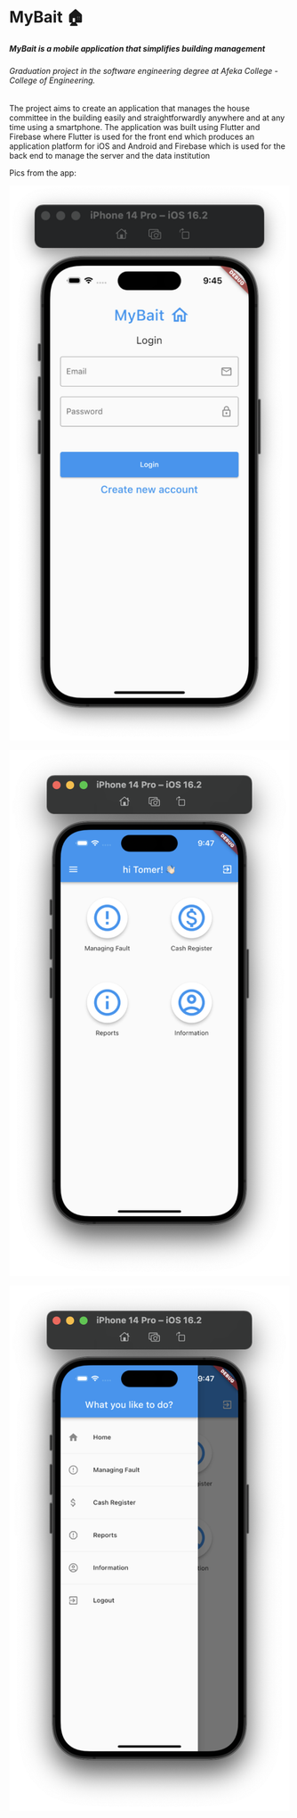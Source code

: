 # MyBait 🏠
##### MyBait is a mobile application that simplifies building management
###### Graduation project in the software engineering degree at Afeka College - College of Engineering.
The project aims to create an application that manages the house committee in the building easily and straightforwardly anywhere and at any time using a smartphone.
The application was built using Flutter and Firebase where Flutter is used for the front end which produces an application platform for iOS and Android and Firebase which is used for the back end to manage the server and the data institution

Pics from the app:

![Login Screen](https://github.com/LiranFain22/mybait-Final-Project/blob/main/login.png?raw=true)

![Main Screen](https://github.com/LiranFain22/mybait-Final-Project/blob/main/main.png?raw=true)

![Drawer](https://github.com/LiranFain22/mybait-Final-Project/blob/main/drawer.png?raw=true)



